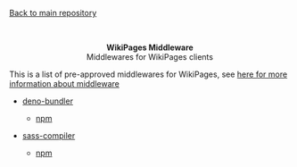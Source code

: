 [Back to main repository](https://github.com/MetaWikis/WikiPages)
<div align="center">
    <br />
    <p>
        <b>WikiPages Middleware</b>
        <br />
        Middlewares for WikiPages clients
    </p>
</div>

This is a list of pre-approved middlewares for WikiPages, see [here for more information about middleware](https://github.com/MetaWikis/WikiPages#Middlewares)

* [deno-bundler](https://github.com/MetaWikis/WikiPages-Middleware/tree/master/middleware/deno-bundler)
  * [npm](https://npmjs.com/package/@rumblewikis/wikipages-deno-bundler-middleware)

* [sass-compiler](https://github.com/MetaWikis/WikiPages-Middleware/tree/master/middleware/sass-compiler)
  * [npm](https://npmjs.com/package/@rumblewikis/wikipages-sass-compiler-middleware)
